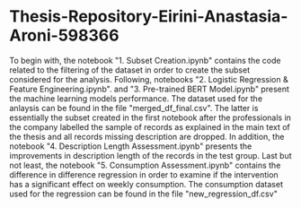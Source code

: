 # Thesis-Repository-Eirini-Anastasia-Aroni-598366

To begin with, the notebook "1. Subset Creation.ipynb" contains the code related to the filtering of the dataset in order to create the subset considered for the analysis. 
Following, notebooks "2. Logistic Regression & Feature Engineering.ipynb". and "3. Pre-trained BERT Model.ipynb" present the machine learning models performance. 
The dataset used for the anlaysis can be found in the file "merged_df_final.csv". The latter is essentially the subset created in the first notebook after the professionals in the company labelled the sample of records as explained in the main text of the thesis and all records missing description are dropped. 
In addition, the notebook "4. Description Length Assessment.ipynb" presents the improvements in description length of the records in the test group. 
Last but not least, the notebook "5. Consumption Assessment.ipynb" contains the difference in difference regression in order to examine if the intervention has a significant effect on weekly consumption. The consumption dataset used for the regression can be found in the file "new_regression_df.csv"
